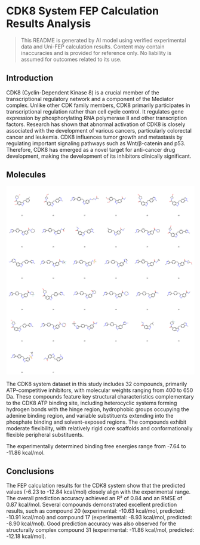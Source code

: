 # CDK8 System FEP Calculation Results Analysis

> This README is generated by AI model using verified experimental data and Uni-FEP calculation results. Content may contain inaccuracies and is provided for reference only. No liability is assumed for outcomes related to its use.

## Introduction

CDK8 (Cyclin-Dependent Kinase 8) is a crucial member of the transcriptional regulatory network and a component of the Mediator complex. Unlike other CDK family members, CDK8 primarily participates in transcriptional regulation rather than cell cycle control. It regulates gene expression by phosphorylating RNA polymerase II and other transcription factors. Research has shown that abnormal activation of CDK8 is closely associated with the development of various cancers, particularly colorectal cancer and leukemia. CDK8 influences tumor growth and metastasis by regulating important signaling pathways such as Wnt/β-catenin and p53. Therefore, CDK8 has emerged as a novel target for anti-cancer drug development, making the development of its inhibitors clinically significant.

## Molecules

![Molecular structures of representative compounds](mol_grid.png)

The CDK8 system dataset in this study includes 32 compounds, primarily ATP-competitive inhibitors, with molecular weights ranging from 400 to 650 Da. These compounds feature key structural characteristics complementary to the CDK8 ATP binding site, including heterocyclic systems forming hydrogen bonds with the hinge region, hydrophobic groups occupying the adenine binding region, and variable substituents extending into the phosphate binding and solvent-exposed regions. The compounds exhibit moderate flexibility, with relatively rigid core scaffolds and conformationally flexible peripheral substituents.

The experimentally determined binding free energies range from -7.64 to -11.86 kcal/mol.

## Conclusions

The FEP calculation results for the CDK8 system show that the predicted values (-6.23 to -12.84 kcal/mol) closely align with the experimental range. The overall prediction accuracy achieved an R² of 0.84 and an RMSE of 0.87 kcal/mol. Several compounds demonstrated excellent prediction results, such as compound 20 (experimental: -10.63 kcal/mol, predicted: -10.91 kcal/mol) and compound 17 (experimental: -8.93 kcal/mol, predicted: -8.90 kcal/mol). Good prediction accuracy was also observed for the structurally complex compound 31 (experimental: -11.86 kcal/mol, predicted: -12.18 kcal/mol). 